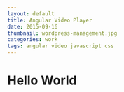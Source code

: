 ```yaml
---
layout: default
title: Angular Video Player
date: 2015-09-16
thumbnail: wordpress-management.jpg
categories: work
tags: angular video javascript css
---
```


# Hello World
